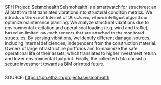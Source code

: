 SPH Project: Seismohealth
Seismohealth is a smartwatch for structures: an AI platform that translates vibrations into structural condition metrics. We introduce the era of Internet of Structures, where intelligent algorithms optimize maintenance planning. We analyze structural vibrations due to environmental excitation and operational loading (e.g. wind and traffic), based on limited low-tech sensors that are attached to the monitored structures. By sensing vibrations, we identify different damage-sources, including internal deficiencies, independent from the construction material. Owners of large infrastructure portfolios aim to maximize the safe operational life of their assets, which translates to higher investment return and lower environmental footprint. Finally, the collected data consist a secure investment towards a BIM oriented future.

<figure><img alt="" src="https://sph.ethz.ch/uploads/images/Seismohealth_second.png"/></figure>


SOURCE: https://sph.ethz.ch/projects/seismohealth